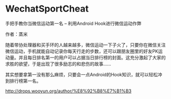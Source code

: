 # WechatSportCheat

手把手教你当微信运动第一名 – 利用Android Hook进行微信运动作弊

作者：蒸米

随着带协处理器和买手环的人越来越多，微信运动一下子火了，只要你在微信关注微信运动，手机就能自动记录你每天行走的步数，还可以跟朋友圈里的好友PK运动量。并且每日排名第一的用户可以占据当日排行榜的封面。这充分激起了大家的求胜的欲望，于是出现了很多励志的和悲伤的故事……

其实想要拿第一没有那么麻烦，只要会一点Android的Hook知识，就可以轻松冲到排行榜第一名。

http://drops.wooyun.org/author/%E8%92%B8%E7%B1%B3

